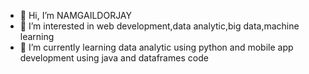 - 👋 Hi, I’m NAMGAILDORJAY
- 👀 I’m interested in web development,data analytic,big data,machine learning
- 🌱 I’m currently learning data analytic using python and mobile app development using java and dataframes code
